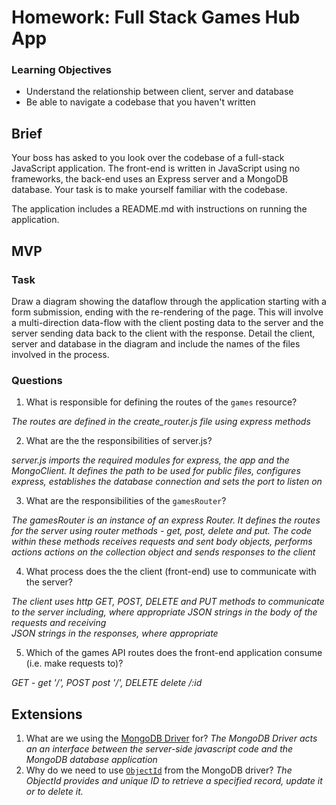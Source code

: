# Homework: Full Stack Games Hub App

### Learning Objectives

- Understand the relationship between client, server and database
- Be able to navigate a codebase that you haven't written

## Brief

Your boss has asked to you look over the codebase of a full-stack JavaScript application. The front-end is written in JavaScript using no frameworks, the back-end uses an Express server and a MongoDB database. Your task is to make yourself familiar with the codebase.

The application includes a README.md with instructions on running the application.

## MVP

### Task

Draw a diagram showing the dataflow through the application starting with a form submission, ending with the re-rendering of the page. This will involve a multi-direction data-flow with the client posting data to the server and the server sending data back to the client with the response. Detail the client, server and database in the diagram and include the names of the files involved in the process.

### Questions

1. What is responsible for defining the routes of the `games` resource?

  *The routes are defined in the create_router.js file using express methods*

2. What are the the responsibilities of server.js?

  *server.js imports the required modules for express, the app and the MongoClient.
   It defines the path to be used for public files, configures express, establishes
   the database connection and sets the port to listen on*

3. What are the responsibilities of the `gamesRouter`?

  *The gamesRouter is an instance of an express Router. It defines the routes for
   the server using router methods - get, post, delete and put. The code within these
   methods receives requests and sent body objects, performs actions actions on the
   collection object and sends responses to the client*

4. What process does the the client (front-end) use to communicate with the server?

  *The client uses http GET, POST, DELETE and PUT methods to communicate to the server
   including, where appropriate JSON strings in the body of the requests and receiving  
   JSON strings in the responses, where appropriate*

5. Which of the games API routes does the front-end application consume (i.e. make requests to)?

  *GET - get '/', POST post '/', DELETE delete /:id*

## Extensions

1. What are we using the [MongoDB Driver](http://mongodb.github.io/node-mongodb-native/) for?
  *The MongoDB Driver acts an an interface between the server-side javascript code and the
   MongoDB database application*
2. Why do we need to use [`ObjectId`](https://mongodb.github.io/node-mongodb-native/api-bson-generated/objectid.html) from the MongoDB driver?
 *The ObjectId provides and unique ID to retrieve a specified record, update it or to delete it.*
